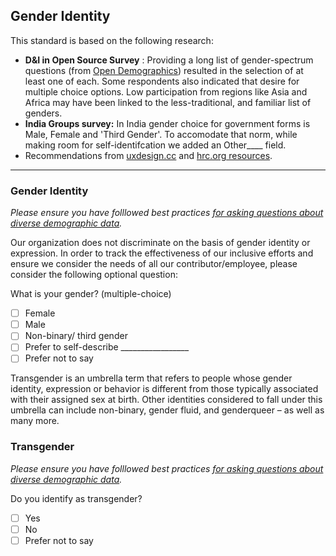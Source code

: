 ## Gender Identity


This standard is based on the following research:
*  **D&I in Open Source Survey** : Providing a long list of gender-spectrum questions (from [Open Demographics](https://drnikki.github.io/sphinx-ghpages/index.html)) resulted in the selection of at least one of each.  Some respondents also indicated that desire for multiple choice options.  Low participation from regions like Asia and Africa may have been linked to the less-traditional, and familiar list of genders.
* **India Groups survey:** In India gender choice for government forms is Male, Female and 'Third Gender'. To accomodate that norm, while making room for self-identifcation we added an Other____ field.
* Recommendations from [uxdesign.cc](https://uxdesign.cc/designing-forms-for-gender-diversity-and-inclusion-d8194cf1f51)   and [hrc.org resources](https://www.hrc.org/resources/collecting-transgender-inclusive-gender-data-in-workplace-and-other-surveys).


----

### Gender Identity
*Please ensure you have folllowed best practices [for asking questions about diverse demographic data](https://github.com/mozilla/diversity/blob/master/data-metrics/surveys/best-practices-diverse-data.md).*

Our organization does not discriminate on the basis of gender identity or expression. In order to track the effectiveness of our inclusive efforts and ensure we consider the needs of all our contributor/employee, please consider the following optional question:

What is your gender? (multiple-choice)

- [ ] Female
- [ ] Male
- [ ] Non-binary/ third gender
- [ ] Prefer to self-describe _________________
- [ ] Prefer not to say

Transgender is an umbrella term that refers to people whose gender identity, expression or behavior is different from those typically associated with their assigned sex at birth. Other identities considered to fall under this umbrella can include non-binary, gender fluid, and genderqueer – as well as many more.

### Transgender
*Please ensure you have folllowed best practices [for asking questions about diverse demographic data](https://github.com/mozilla/diversity/blob/master/data-metrics/surveys/best-practices-diverse-data.md).*

Do you identify as transgender?

- [ ] Yes              
- [ ] No               
- [ ] Prefer not to say
